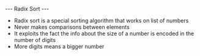 --- Radix Sort --- 
- Radix sort is a special sorting algorithm that works on list of numbers 
- Never makes comparisons between elements 
- It exploits the fact the info about the size of a number is encoded in the number of digits 
- More digits means a bigger number